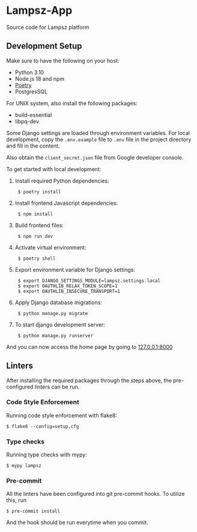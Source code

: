 # Lampsz-App

Source code for Lampsz platform

## Development Setup

Make sure to have the following on your host:

- Python 3.10
- Node.js 18 and npm
- [Poetry](https://python-poetry.org/docs/)
- PostgresSQL

For UNIX system, also install the following packages:

- build-essential
- libpq-dev

Some Django settings are loaded through environment variables. For local
development, copy the `.env.example` file to `.env` file in the project
directory and fill in the content.

Also obtain the `client_secret.json` file from Google developer console.

To get started with local development:

1. Install required Python dependencies:

        $ poetry install

2. Install frontend Javascript dependencies:

        $ npm install

3. Build frontend files:

        $ npm run dev

4. Activate virtual environment:

        $ poetry shell

5. Export environment variable for Django settings:

        $ export DJANGO_SETTINGS_MODULE=lampsz.settings.local
        $ export OAUTHLIB_RELAX_TOKEN_SCOPE=1
        $ export OAUTHLIB_INSECURE_TRANSPORT=1

6. Apply Django database migrations:

        $ python manage.py migrate

7. To start django development server:

        $ python manage.py runserver

And you can now access the home page by going
to [127.0.0.1:8000](http://127.0.0.1:8000/)

## Linters

After installing the required packages through the steps above, the
pre-configured linters can be run.

### Code Style Enforcement

Running code style enforcement with flake8:

    $ flake8 --config=setup.cfg

### Type checks

Running type checks with mypy:

    $ mypy lampsz

### Pre-commit

All the linters have been configured into git pre-commit hooks. To utilize this,
run

    $ pre-commit install

And the hook should be run everytime when you commit.
